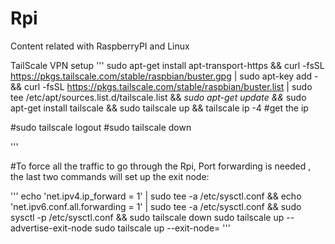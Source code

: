 # Rpi
Content related with RaspberryPI and Linux

TailScale VPN setup
'''
sudo apt-get install apt-transport-https &&
curl -fsSL https://pkgs.tailscale.com/stable/raspbian/buster.gpg | sudo apt-key add - &&
curl -fsSL https://pkgs.tailscale.com/stable/raspbian/buster.list | sudo tee /etc/apt/sources.list.d/tailscale.list &&
*sudo apt-get update &&*
sudo apt-get install tailscale &&
sudo tailscale up &&
tailscale ip -4 #get the ip 

#sudo tailscale logout
#sudo tailscale down

'''

#To force all the traffic to go through the Rpi, Port forwarding is needed , the last two commands will set up the exit node:

'''
echo 'net.ipv4.ip_forward = 1' | sudo tee -a /etc/sysctl.conf &&
echo 'net.ipv6.conf.all.forwarding = 1' | sudo tee -a /etc/sysctl.conf &&
sudo sysctl -p /etc/sysctl.conf &&
sudo tailscale down
sudo tailscale up --advertise-exit-node
sudo tailscale up --exit-node=<your-ip-address>
'''
